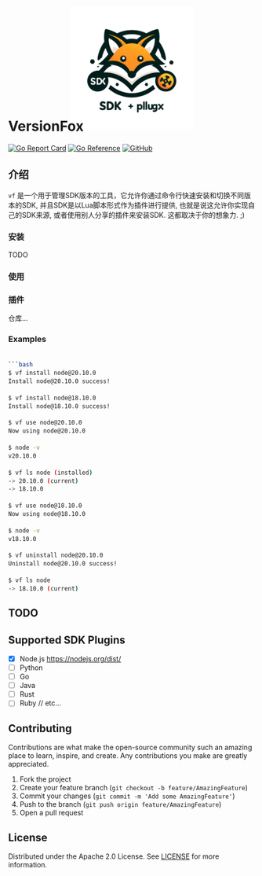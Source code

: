 <p style="" align="center">
  <img src="./logo.png" alt="Logo" width="250" height="250">
</p>
<h1 style="margin-top: -40px">VersionFox</h1>

[![Go Report Card](https://goreportcard.com/badge/github.com/aooohan/version-fox)](https://goreportcard.com/report/github.com/aooohan/version-fox)
[![Go Reference](https://pkg.go.dev/badge/github.com/aooohan/version-fox.svg)](https://pkg.go.dev/github.com/aooohan/version-fox)
[![GitHub](https://img.shields.io/github/license/aooohan/version-fox)]()

## 介绍

`vf` 是一个用于管理SDK版本的工具，它允许你通过命令行快速安装和切换不同版本的SDK, 并且SDK是以Lua脚本形式作为插件进行提供,
也就是说这允许你实现自己的SDK来源, 或者使用别人分享的插件来安装SDK. 这都取决于你的想象力. ;)

### 安装

TODO

### 使用

### 插件

仓库...

### Examples
```bash

```bash
$ vf install node@20.10.0
Install node@20.10.0 success!

$ vf install node@18.10.0
Install node@18.10.0 success!

$ vf use node@20.10.0
Now using node@20.10.0

$ node -v
v20.10.0

$ vf ls node (installed)
-> 20.10.0 (current)
-> 18.10.0

$ vf use node@18.10.0
Now using node@18.10.0

$ node -v
v18.10.0

$ vf uninstall node@20.10.0
Uninstall node@20.10.0 success!

$ vf ls node
-> 18.10.0 (current)
```

## TODO

## Supported SDK Plugins

- [x] Node.js https://nodejs.org/dist/
- [ ] Python
- [ ] Go
- [ ] Java
- [ ] Rust
- [ ] Ruby
  // etc...

## Contributing

Contributions are what make the open-source community such an amazing place to learn, inspire, and create. Any
contributions you make are greatly appreciated.

1. Fork the project
2. Create your feature branch (`git checkout -b feature/AmazingFeature`)
3. Commit your changes (`git commit -m 'Add some AmazingFeature'`)
4. Push to the branch (`git push origin feature/AmazingFeature`)
5. Open a pull request

## License

Distributed under the Apache 2.0 License. See [LICENSE](./LICENSE) for more information.

